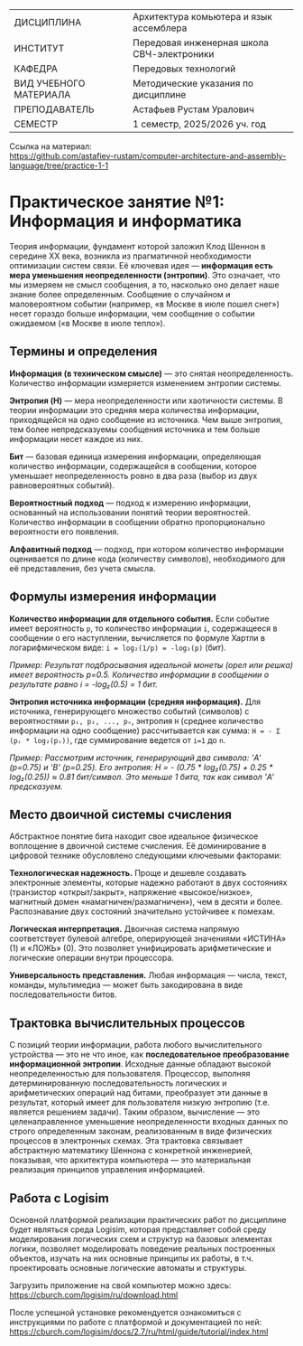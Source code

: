 |||
|---|---|
|ДИСЦИПЛИНА|Архитектура комьютера и язык ассемблера|
|ИНСТИТУТ|Передовая инженерная школа СВЧ-электроники|
|КАФЕДРА|Передовых технологий|
|ВИД УЧЕБНОГО МАТЕРИАЛА|Методические указания по дисциплине|
|ПРЕПОДАВАТЕЛЬ|Астафьев Рустам Уралович|
|СЕМЕСТР|1 семестр, 2025/2026 уч. год|

Ссылка на материал: <br>
https://github.com/astafiev-rustam/computer-architecture-and-assembly-language/tree/practice-1-1

# Практическое занятие №1: Информация и информатика

Теория информации, фундамент которой заложил Клод Шеннон в середине XX века, возникла из прагматичной необходимости оптимизации систем связи. Её ключевая идея — **информация есть мера уменьшения неопределенности (энтропии)**. Это означает, что мы измеряем не смысл сообщения, а то, насколько оно делает наше знание более определенным. Сообщение о случайном и маловероятном событии (например, «в Москве в июле пошел снег») несет гораздо больше информации, чем сообщение о событии ожидаемом («в Москве в июле тепло»).

## Термины и определения

**Информация (в техническом смысле)** — это снятая неопределенность. Количество информации измеряется изменением энтропии системы.

**Энтропия (H)** — мера неопределенности или хаотичности системы. В теории информации это средняя мера количества информации, приходящейся на одно сообщение из источника. Чем выше энтропия, тем более непредсказуемы сообщения источника и тем больше информации несет каждое из них.

**Бит** — базовая единица измерения информации, определяющая количество информации, содержащейся в сообщении, которое уменьшает неопределенность ровно в два раза (выбор из двух равновероятных событий).

**Вероятностный подход** — подход к измерению информации, основанный на использовании понятий теории вероятностей. Количество информации в сообщении обратно пропорционально вероятности его появления.

**Алфавитный подход** — подход, при котором количество информации оценивается по длине кода (количеству символов), необходимого для её представления, без учета смысла.

## Формулы измерения информации

**Количество информации для отдельного события.**
    Если событие имеет вероятность `p`, то количество информации `i`, содержащееся в сообщении о его наступлении, вычисляется по формуле Хартли в логарифмическом виде:
    `i = log₂(1/p) = -log₂(p)` (бит).

*Пример: Результат подбрасывания идеальной монеты (орел или решка) имеет вероятность p=0.5. Количество информации в сообщении о результате равно i = -log₂(0.5) = 1 бит.*

**Энтропия источника информации (средняя информация).**
Для источника, генерирующего множество событий (символов) с вероятностями `p₁, p₂, ..., pₙ`, энтропия `H` (среднее количество информации на одно сообщение) рассчитывается как сумма:
`H = - Σ (pᵢ * log₂(pᵢ))`, где суммирование ведется от `i=1` до `n`.

*Пример: Рассмотрим источник, генерирующий два символа: 'A' (p=0.75) и 'B' (p=0.25). Его энтропия: H = - (0.75 * log₂(0.75) + 0.25 * log₂(0.25)) ≈ 0.81 бит/символ. Это меньше 1 бита, так как символ 'A' предсказуем.*

## Место двоичной системы счисления

Абстрактное понятие бита находит свое идеальное физическое воплощение в двоичной системе счисления. Её доминирование в цифровой технике обусловлено следующими ключевыми факторами:

**Технологическая надежность.** Проще и дешевле создавать электронные элементы, которые надежно работают в двух состояниях (транзистор «открыт/закрыт», напряжение «высокое/низкое», магнитный домен «намагничен/размагничен»), чем в десяти и более. Распознавание двух состояний значительно устойчивее к помехам.

**Логическая интерпретация.** Двоичная система напрямую соответствует булевой алгебре, оперирующей значениями «ИСТИНА» (1) и «ЛОЖЬ» (0). Это позволяет унифицировать арифметические и логические операции внутри процессора.

**Универсальность представления.** Любая информация — числа, текст, команды, мультимедиа — может быть закодирована в виде последовательности битов.

## Трактовка вычислительных процессов

С позиций теории информации, работа любого вычислительного устройства — это не что иное, как **последовательное преобразование информационной энтропии**. Исходные данные обладают высокой неопределенностью для пользователя. Процессор, выполняя детерминированную последовательность логических и арифметических операций над битами, преобразует эти данные в результат, который имеет для пользователя низкую энтропию (т.е. является решением задачи). Таким образом, вычисление — это целенаправленное уменьшение неопределенности входных данных по строго определенным законам, реализованным в виде физических процессов в электронных схемах. Эта трактовка связывает абстрактную математику Шеннона с конкретной инженерией, показывая, что архитектура компьютера — это материальная реализация принципов управления информацией.

## Работа с Logisim

Основной платформой реализации практических работ по дисциплине будет являться среда Logisim, которая представляет собой среду моделирования логических схем и структур на базовых элементах логики, позволяет моделировать поведение реальных построенных объектов, изучать на них основные принципы их работы, в т.ч. проектировать основные логические автоматы и структуры.

Загрузить приложение на свой компьютер можно здесь:
https://cburch.com/logisim/ru/download.html


После успешной установке рекомендуется ознакомиться с инструкциями по работе с платформой и документацией по ней:
https://cburch.com/logisim/docs/2.7/ru/html/guide/tutorial/index.html